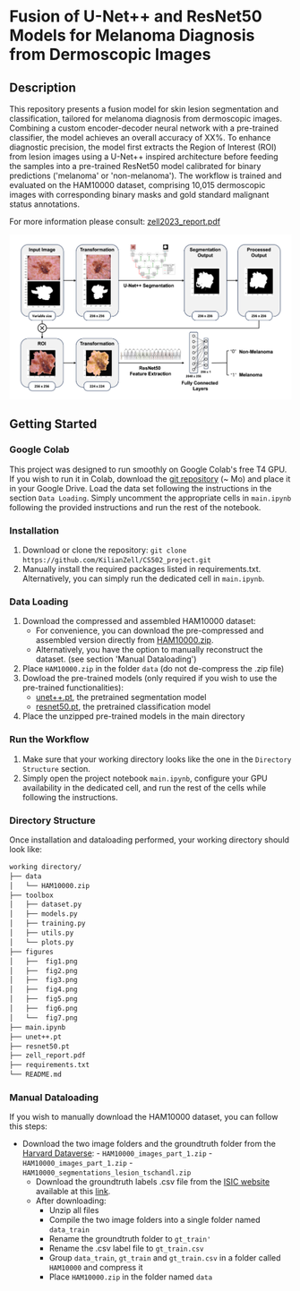# Fusion of U-Net++ and ResNet50 Models for Melanoma Diagnosis from Dermoscopic Images

## Description

This repository presents a fusion model for skin lesion segmentation and classification, tailored for melanoma diagnosis from dermoscopic images. Combining a custom encoder-decoder neural network with a pre-trained classifier, the model achieves an overall accuracy of XX%. To enhance diagnostic precision, the model first extracts the Region of Interest (ROI) from lesion images using a U-Net++ inspired architecture before feeding the samples into a pre-trained ResNet50 model calibrated for binary predictions ('melanoma' or 'non-melanoma'). The workflow is trained and evaluated on the HAM10000 dataset, comprising 10,015 dermoscopic images with corresponding binary masks and gold standard malignant status annotations.

For more information please consult: [zell2023_report.pdf](...)

<img src="figures/fig2.png" alt="Image Alt Text" width="750"/>

## Getting Started

### Google Colab
This project was designed to run smoothly on Google Colab's free T4 GPU. If you wish to run it in Colab, download the [git repository](https://github.com/KilianZell/CS502_project.git) (~ Mo) and place it in your Google Drive. Load the data set following the instructions in the section `Data Loading`. Simply uncomment the appropriate cells in `main.ipynb` following the provided instructions and run the rest of the notebook.

### Installation
1. Download or clone the repository: `git clone https://github.com/KilianZell/CS502_project.git`
2. Manually install the required packages listed in requirements.txt. Alternatively, you can simply run the dedicated cell in `main.ipynb`.

### Data Loading
1. Download the compressed and assembled HAM10000 dataset:
   - For convenience, you can download the pre-compressed and assembled version directly from [HAM10000.zip](https://drive.google.com/file/d/1suJWzU8Oc4yJJraoR6ARsDSo-HFOFNmy/view?usp=share_link).
   - Alternatively, you have the option to manually reconstruct the dataset. (see section 'Manual Dataloading')
2. Place `HAM10000.zip` in the folder `data` (do not de-compress the .zip file)
3. Dowload the pre-trained models (only required if you wish to use the pre-trained functionalities):
   - [unet++.pt](...), the pretrained segmentation model
   - [resnet50.pt](...), the pretrained classification model
4. Place the unzipped pre-trained models in the main directory

### Run the Workflow
1. Make sure that your working directory looks like the one in the `Directory Structure` section.
2. Simply open the project notebook `main.ipynb`, configure your GPU availability in the dedicated cell, and run the rest of the cells while following the instructions.
   
### Directory Structure
Once installation and dataloading performed, your working directory should look like:
```bash
working directory/
├── data
│   └── HAM10000.zip
├── toolbox
│   ├── dataset.py
│   ├── models.py
│   ├── training.py
│   ├── utils.py
│   └── plots.py
├── figures
│   ├──  fig1.png
│   ├──  fig2.png
│   ├──  fig3.png
│   ├──  fig4.png
│   ├──  fig5.png
│   ├──  fig6.png
│   └──  fig7.png
├── main.ipynb
├── unet++.pt
├── resnet50.pt
├── zell_report.pdf
├── requirements.txt
└── README.md
```

### Manual Dataloading
If you wish to manually download the HAM10000 dataset, you can follow this steps:
-  Download the two image folders and the groundtruth folder from the [Harvard Dataverse](https://dataverse.harvard.edu/dataset.xhtml?persistentId=doi:10.7910/DVN/DBW86T):
         - `HAM10000_images_part_1.zip`
         - `HAM10000_images_part_1.zip`
         - `HAM10000_segmentations_lesion_tschandl.zip`
      -  Download the groundtruth labels .csv file from the [ISIC website](https://challenge.isic-archive.com/data/#2018) available at this [link](https://isic-challenge-data.s3.amazonaws.com/2018/ISIC2018_Task3_Training_GroundTruth.zip).
      -  After downloading:
         - Unzip all files
         - Compile the two image folders into a single folder named `data_train`
         - Rename the groundtruth folder to `gt_train'`
         - Rename the .csv label file to `gt_train.csv`
         - Group `data_train`, `gt_train` and `gt_train.csv` in a folder called `HAM10000` and compress it
         - Place `HAM10000.zip` in the folder named `data`


